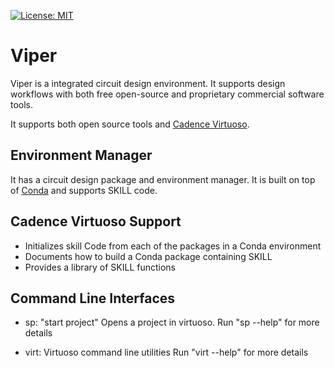 [![License: MIT](https://img.shields.io/badge/License-MIT-yellow.svg)](https://opensource.org/licenses/MIT)

# Viper
Viper is a integrated circuit design environment.  It supports design workflows with both free open-source and proprietary commercial software tools.

It supports both open source tools and [Cadence Virtuoso](https://www.cadence.com/en_US/home/tools/custom-ic-analog-rf-design/circuit-design.html).  

Environment Manager
-------------------
It has a circuit design package and environment manager.
It is built on top of [Conda](https://docs.conda.io/projects/conda/en/latest/index.html) 
and supports SKILL code.  

Cadence Virtuoso Support
------------------------
- Initializes skill Code from each of the packages in a Conda environment
- Documents how to build a Conda package containing SKILL
- Provides a library of SKILL functions

Command Line Interfaces
----------------------

* sp: "start project" Opens a project in virtuoso.
      Run "sp --help" for more details
  
* virt: Virtuoso command line utilities
      Run "virt --help" for more details
